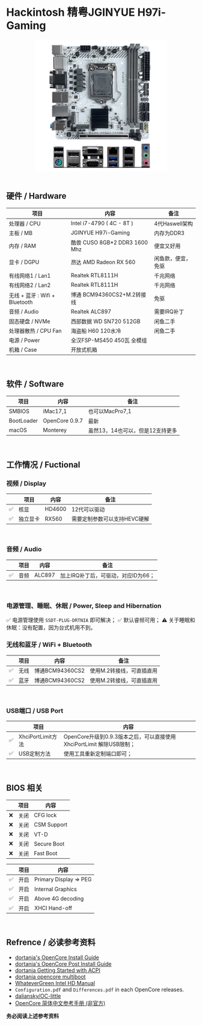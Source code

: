 # Hackintosh 精粤JGINYUE H97i-Gaming

<div align="center">
<img src="pic/jy-h97ig.jpg" width="350px" alt="精粤H97i-Gaming"/>
</div>
<br>

## 硬件 / Hardware
| 项目 | 内容 | 备注 |
| ----- | ----- |-----|
| 处理器 / CPU | Intel i7-4790 ( 4C - 8T ) | 4代Haswell架构 |
| 主板 / MB | JGINYUE H97i-Gaming | 内存为DDR3 |
| 内存 / RAM | 酷兽 CUSO 8GB*2 DDR3 1600 Mhz | 便宜又好用 |
| 显卡 / DGPU | 昂达 AMD Radeon RX 560 | 闲鱼款，便宜，免驱 |
| 有线网络1 / Lan1 | Realtek RTL8111H | 千兆网络 |
| 有线网络2 / Lan2 | Realtek RTL8111H | 千兆网络 |
| 无线 + 蓝牙 : Wifi + Bluetooth | 博通 BCM94360CS2+M.2转接线 | 免驱 |
| 音频 / Audio | Realtek ALC897 | 需要IRQ补丁 |
| 固态硬盘 / NVMe | 西部数据 WD SN720 512GB | 闲鱼二手 |
| 处理器散热 / CPU Fan | 海盗船 H60 120水冷 | 闲鱼二手 |
| 电源 / Power | 全汉FSP-MS450 450瓦 全模组 |  |
| 机箱 / Case | 开放式机箱 |  |
<br>

## 软件 / Software
| 项目 | 内容 | 备注 |
| ----- | ----- | ----- |
| SMBIOS | iMac17,1 | 也可以MacPro7,1 |
| BootLoader | OpenCore 0.9.7 | 最新 |
| macOS | Monterey | 虽然13，14也可以，但是12支持更多 |
<br>

## 工作情况 / Fuctional
### 视频 / Display
|| 项目 | 内容 | 备注 |
|-----| ----- | ----- | ----- |
|✅| 核显 | HD4600 | 12代可以驱动 |
|✅| 独立显卡 | RX560 | 需要定制参数可以支持HEVC硬解 |
<br>

### 音频 / Audio
|| 项目 | 内容 | 备注 |
|-----| ----- | ----- | ----- |
|✅| 音频 | ALC897 | 加上IRQ补丁后，可驱动，对应ID为66； |
<br>

### 电源管理、睡眠、休眠 / Power, Sleep and Hibernation
✅ 电源管理使用 `SSDT-PLUG-DRTNIA` 即可解决；
✅ 默认睿频可用；
⚠️ 关于睡眠和休眠：没有配置，因为台式机用不到。
<br>

### 无线和蓝牙 / WiFi + Bluetooth
|| 项目 | 内容 | 备注 |
|-----| ----- | ----- | ----- |
|✅| 无线 | 博通BCM94360CS2 | 使用M.2转接线，可直插直用 |
|✅| 蓝牙 | 博通BCM94360CS2 | 使用M.2转接线，可直插直用 |
<br>

### USB端口 / USB Port
|| 项目 | 内容 | 
|-----| ----- | ----- | 
|✅| XhciPortLimit方法 | OpenCore升级到0.9.3版本之后，可以直接使用 XhciPortLimit 解除USB限制； |
|✅| USB定制方法 | 使用工具重新定制端口即可； |

<br>

## BIOS 相关
|| 项目 | 内容 | 
|-----| ----- | ----- | 
|❌| 关闭 | CFG lock | 
|❌| 关闭 | CSM Support | 
|❌| 关闭 | VT-D | 
|❌| 关闭 | Secure Boot |
|❌| 关闭 | Fast Boot | 

|| 项目 | 内容 | 
|-----| ----- | ----- | 
|✅| 开启 | Primary Display => PEG |
|✅| 开启 | Internal Graphics |
|✅| 开启 | Above 4G decoding |
|✅| 开启 | XHCI Hand-off |
<br>

## Refrence / 必读参考资料

- [dortania's OpenCore Install Guide](https://dortania.github.io/OpenCore-Install-Guide/)
- [dortania's OpenCore Post Install Guide](https://dortania.github.io/OpenCore-Post-Install/)
- [dortania Getting Started with ACPI](https://dortania.github.io/OpenCore-Post-Install/)
- [dortania opencore multiboot](https://github.com/dortania/OpenCore-Multiboot)
- [WhateverGreen Intel HD Manual](https://github.com/acidanthera/WhateverGreen/blob/master/Manual/FAQ.IntelHD.en.md)
- `Configuration.pdf` and `Differences.pdf` in each OpenCore releases.
- [daliansky/OC-little](https://github.com/daliansky/OC-little)
- [OpenCore 简体中文参考手册 (非官方)](https://oc.skk.moe)

**务必阅读上述参考资料**
